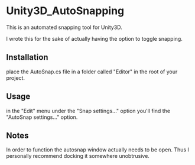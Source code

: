 # Unity3D_AutoSnapping
This is an automated snapping tool for Unity3D.

I wrote this for the sake of actually having the option to toggle snapping.

## Installation
place the AutoSnap.cs file in a folder called "Editor" in the root of your project.

## Usage
in the "Edit" menu under the "Snap settings..." option you'll find the "AutoSnap settings..." option.

## Notes
In order to function the autosnap window actually needs to be open. Thus I personally recommend docking it somewhere unobtrusive.
